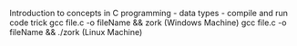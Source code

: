 Introduction to concepts in C programming
    - data types
    - compile and run code trick
        gcc file.c -o fileName && zork (Windows Machine)
        gcc file.c -o fileName && ./zork (Linux Machine)